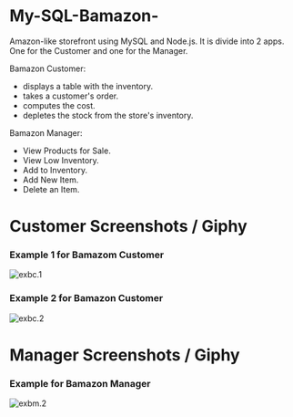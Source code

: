 # My-SQL-Bamazon-

Amazon-like storefront using MySQL and Node.js. It is divide into 2 apps. One for the Customer and one for the Manager. 

Bamazon Customer:
* displays a table with the inventory.
* takes a customer's order.
* computes the cost.
* depletes the stock from the store's inventory.

Bamazon Manager:
* View Products for Sale.
* View Low Inventory.
* Add to Inventory.
* Add New Item.
* Delete an Item.

# Customer Screenshots / Giphy
### Example 1 for Bamazom Customer
![exbc.1](images/BamazonCustomerEx.1.gif)

### Example 2 for Bamazon Customer
![exbc.2](images/BamazonCustomerEx.2.gif)


# Manager  Screenshots / Giphy
### Example for Bamazon Manager
![exbm.2](images/BamazonManagerEx.2.gif)


